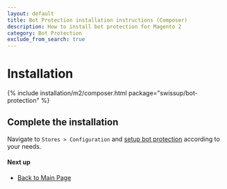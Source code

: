 ```yaml
---
layout: default
title: Bot Protection installation instructions (Composer)
description: How to install bot protection for Magento 2
category: Bot Protection
exclude_from_search: true
---
```


# Installation

{% include installation/m2/composer.html package="swissup/bot-protection" %}

## Complete the installation

Navigate to `Stores > Configuration` and
[setup bot protection](/m2/extensions/bot-protection/configuration/) according to your needs.

#### Next up

 -  [Back to Main Page](/m2/extensions/bot-protection/)
